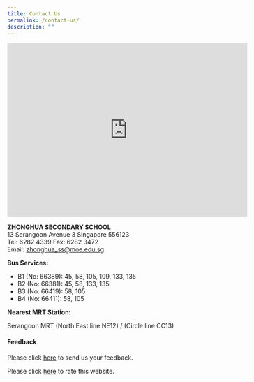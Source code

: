 ```yaml
---
title: Contact Us
permalink: /contact-us/
description: ""
---
```

<iframe loading="lazy" allowfullscreen="" style="border:0;" height="400" width="550" src="https://www.google.com/maps/embed?pb=!1m18!1m12!1m3!1d3988.7115080671692!2d103.86714691475409!3d1.3496093990156803!2m3!1f0!2f0!3f0!3m2!1i1024!2i768!4f13.1!3m3!1m2!1s0x31da17a0b1194b8d%3A0xae86acd815e43387!2sZhonghua%20Secondary%20School!5e0!3m2!1sen!2ssg!4v1674178182781!5m2!1sen!2ssg"></iframe>

**ZHONGHUA SECONDARY SCHOOL**<br>
13 Serangoon Avenue 3 Singapore 556123  
Tel: 6282 4339 Fax: 6282 3472  
Email:&nbsp;[zhonghua\_ss@moe.edu.sg](mailto:zhonghua_ss@moe.edu.sg)  
  
**Bus Services:**

*   B1 (No: 66389): 45, 58, 105, 109, 133, 135
*   B2 (No: 66381): 45, 58, 133, 135
*   B3 (No: 66419): 58, 105
*   B4 (No: 66411): 58, 105

**Nearest MRT Station:**

Serangoon MRT (North East line NE12) / (Circle line CC13)

#### **Feedback**

Please click&nbsp;[here](https://forms.cwp.gov.sg/zhonghuasec/FormG6VMT)&nbsp;to send us your feedback.

Please click&nbsp;[here](https://goo.gl/forms/6oDDF5XQKPssDWTh2)&nbsp;to rate this website.